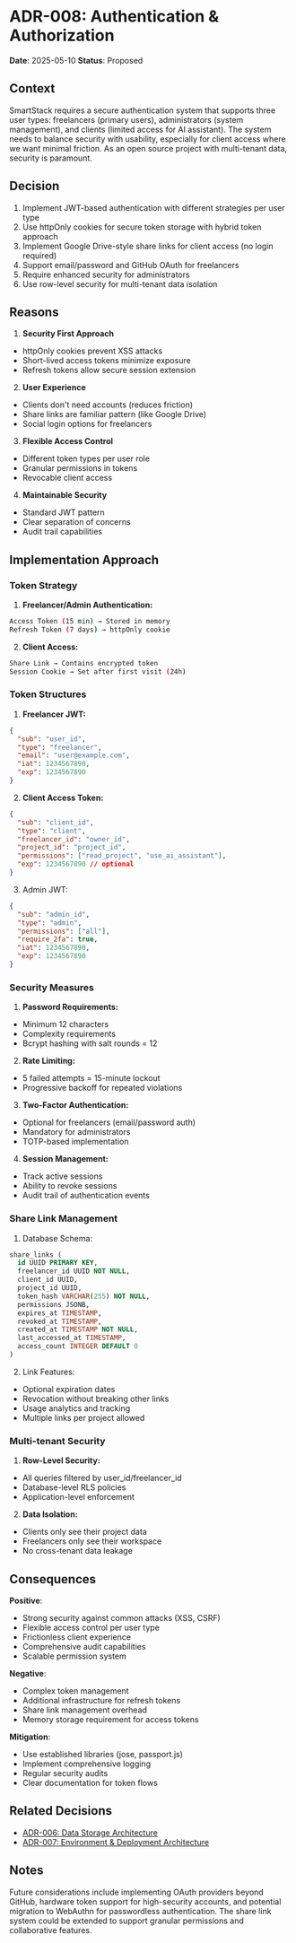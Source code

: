 # ADR-008: Authentication & Authorization

**Date**: 2025-05-10
**Status**: Proposed

## Context

SmartStack requires a secure authentication system that supports three user types: freelancers (primary users), administrators (system management), and clients (limited access for AI assistant). The system needs to balance security with usability, especially for client access where we want minimal friction. As an open source project with multi-tenant data, security is paramount.

## Decision

1. Implement JWT-based authentication with different strategies per user type
1. Use httpOnly cookies for secure token storage with hybrid token approach
1. Implement Google Drive-style share links for client access (no login required)
1. Support email/password and GitHub OAuth for freelancers
1. Require enhanced security for administrators
1. Use row-level security for multi-tenant data isolation

## Reasons

1. **Security First Approach**

- httpOnly cookies prevent XSS attacks
- Short-lived access tokens minimize exposure
- Refresh tokens allow secure session extension

2. **User Experience**

- Clients don't need accounts (reduces friction)
- Share links are familiar pattern (like Google Drive)
- Social login options for freelancers

3. **Flexible Access Control**

- Different token types per user role
- Granular permissions in tokens
- Revocable client access

4. **Maintainable Security**

- Standard JWT pattern
- Clear separation of concerns
- Audit trail capabilities

## Implementation Approach

### Token Strategy

1. **Freelancer/Admin Authentication:**

```bash
Access Token (15 min) → Stored in memory
Refresh Token (7 days) → httpOnly cookie
```

2. **Client Access:**

```bash
Share Link → Contains encrypted token
Session Cookie → Set after first visit (24h)
```

### Token Structures

1. **Freelancer JWT:**

```json
{
  "sub": "user_id",
  "type": "freelancer",
  "email": "user@example.com",
  "iat": 1234567890,
  "exp": 1234567890
}
```

2. **Client Access Token:**

```json
{
  "sub": "client_id",
  "type": "client",
  "freelancer_id": "owner_id",
  "project_id": "project_id",
  "permissions": ["read_project", "use_ai_assistant"],
  "exp": 1234567890 // optional
}
```

3. Admin JWT:

```json
{
  "sub": "admin_id",
  "type": "admin",
  "permissions": ["all"],
  "require_2fa": true,
  "iat": 1234567890,
  "exp": 1234567890
}
```

### Security Measures

1. **Password Requirements:**

- Minimum 12 characters
- Complexity requirements
- Bcrypt hashing with salt rounds = 12

2. **Rate Limiting:**

- 5 failed attempts = 15-minute lockout
- Progressive backoff for repeated violations

3. **Two-Factor Authentication:**

- Optional for freelancers (email/password auth)
- Mandatory for administrators
- TOTP-based implementation

4. **Session Management:**

- Track active sessions
- Ability to revoke sessions
- Audit trail of authentication events

### Share Link Management

1. Database Schema:

```sql
share_links (
  id UUID PRIMARY KEY,
  freelancer_id UUID NOT NULL,
  client_id UUID,
  project_id UUID,
  token_hash VARCHAR(255) NOT NULL,
  permissions JSONB,
  expires_at TIMESTAMP,
  revoked_at TIMESTAMP,
  created_at TIMESTAMP NOT NULL,
  last_accessed_at TIMESTAMP,
  access_count INTEGER DEFAULT 0
)
```

2. Link Features:

- Optional expiration dates
- Revocation without breaking other links
- Usage analytics and tracking
- Multiple links per project allowed

### Multi-tenant Security

1. **Row-Level Security:**

- All queries filtered by user_id/freelancer_id
- Database-level RLS policies
- Application-level enforcement

2. **Data Isolation:**

- Clients only see their project data
- Freelancers only see their workspace
- No cross-tenant data leakage

## Consequences

**Positive**:

- Strong security against common attacks (XSS, CSRF)
- Flexible access control per user type
- Frictionless client experience
- Comprehensive audit capabilities
- Scalable permission system

**Negative**:

- Complex token management
- Additional infrastructure for refresh tokens
- Share link management overhead
- Memory storage requirement for access tokens

**Mitigation**:

- Use established libraries (jose, passport.js)
- Implement comprehensive logging
- Regular security audits
- Clear documentation for token flows

## Related Decisions

- [ADR-006: Data Storage Architecture](./ADR-006.md)
- [ADR-007: Environment & Deployment Architecture](./ADR-007.md)

## Notes

Future considerations include implementing OAuth providers beyond GitHub, hardware token support for high-security accounts, and potential migration to WebAuthn for passwordless authentication. The share link system could be extended to support granular permissions and collaborative features.
